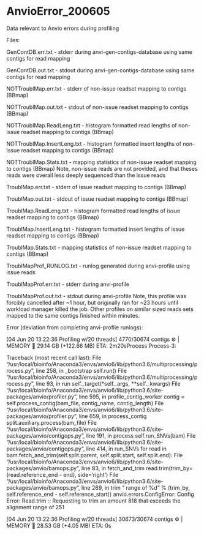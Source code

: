 # AnvioError_200605
Data relevant to Anvio errors during profiling


Files:

GenContDB.err.txt - stderr during anvi-gen-contigs-database using same contigs for read mapping

GenContDB.out.txt - stdout during anvi-gen-contigs-database using same contigs for read mapping

NOTTroublMap.err.txt - stderr of non-issue readset mapping to contigs (BBmap)

NOTTroublMap.out.txt - stdout of non-issue readset mapping to contigs (BBmap)

NOTTroublMap.ReadLeng.txt - histogram formatted read lengths of non-issue readset mapping to contigs (BBmap)

NOTTroublMap.InsertLeng.txt - histogram formatted insert lengths of non-issue readset mapping to contigs (BBmap)

NOTTroublMap.Stats.txt - mapping statistics of non-issue readset mapping to contigs (BBmap)
      Note, non-issue reads are not provided, and that theses reads were overall less deeply sequenced than the issue reads

TroublMap.err.txt - stderr of issue readset mapping to contigs (BBmap)

TroublMap.out.txt - stdout of issue readset mapping to contigs (BBmap)

TroublMap.ReadLeng.txt - histogram formatted read lengths of issue readset mapping to contigs (BBmap)

TroublMap.InsertLeng.txt - histogram formatted insert lengths of issue readset mapping to contigs (BBmap)

TroublMap.Stats.txt - mapping statistics of non-issue readset mapping to contigs (BBmap)

TroublMapProf_RUNLOG.txt - runlog generated during anvi-profile using issue reads

TroublMapProf.err.txt - stderr during anvi-profile

TroublMapProf.out.txt - stdout during anvi-profile
      Note, this profile was forcibly cancelled after ~1 hour, but originally ran for ~23 hours until workload manager killed        the job. Other profiles on similar sized reads sets mapped to the same contigs finished within minutes.


Error (deviation from completing anvi-profile runlogs):

[04 Jun 20 13:22:36 Profiling w/20 threads] 4770/30674 contigs :gear: | MEMORY :brain: 29.14 GB (+122.66 MB)     ETA: 2m20sProcess Process-3:

Traceback (most recent call last):
 File “/usr/local/bioinfo/Anaconda3/envs/anvio6/lib/python3.6/multiprocessing/process.py”, line 258, in _bootstrap
  self.run()
 File “/usr/local/bioinfo/Anaconda3/envs/anvio6/lib/python3.6/multiprocessing/process.py”, line 93, in run
  self._target(*self._args, **self._kwargs)
 File “/usr/local/bioinfo/Anaconda3/envs/anvio6/lib/python3.6/site-packages/anvio/profiler.py”, line 595, in profile_contig_worker
  contig = self.process_contig(bam_file, contig_name, contig_length)
 File “/usr/local/bioinfo/Anaconda3/envs/anvio6/lib/python3.6/site-packages/anvio/profiler.py”, line 659, in process_contig
  split.auxiliary.process(bam_file)
 File “/usr/local/bioinfo/Anaconda3/envs/anvio6/lib/python3.6/site-packages/anvio/contigops.py”, line 191, in process
  self.run_SNVs(bam)
 File “/usr/local/bioinfo/Anaconda3/envs/anvio6/lib/python3.6/site-packages/anvio/contigops.py”, line 414, in run_SNVs
  for read in bam.fetch_and_trim(self.split.parent, self.split.start, self.split.end):
 File “/usr/local/bioinfo/Anaconda3/envs/anvio6/lib/python3.6/site-packages/anvio/bamops.py”, line 83, in fetch_and_trim
  read.trim(trim_by=(read.reference_end - end), side=‘right’)
 File “/usr/local/bioinfo/Anaconda3/envs/anvio6/lib/python3.6/site-packages/anvio/bamops.py”, line 269, in trim
  ” range of %d” % (trim_by, self.reference_end - self.reference_start))
anvio.errors.ConfigError: 
Config Error: Read.trim :: Requesting to trim an amount 818 that exceeds the alignment range
       of 251                                     

[04 Jun 20 13:22:36 Profiling w/20 threads] 30673/30674 contigs :gear: | MEMORY :brain: 28.53 GB (+4.05 MB)       ETA: 0s
